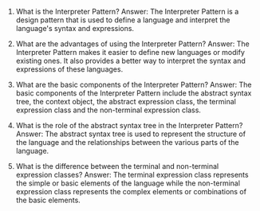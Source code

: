 

1. What is the Interpreter Pattern?
Answer: The Interpreter Pattern is a design pattern that is used to define a language and interpret the language's syntax and expressions.

2. What are the advantages of using the Interpreter Pattern?
Answer: The Interpreter Pattern makes it easier to define new languages or modify existing ones. It also provides a better way to interpret the syntax and expressions of these languages.

3. What are the basic components of the Interpreter Pattern?
Answer: The basic components of the Interpreter Pattern include the abstract syntax tree, the context object, the abstract expression class, the terminal expression class and the non-terminal expression class.

4. What is the role of the abstract syntax tree in the Interpreter Pattern?
Answer: The abstract syntax tree is used to represent the structure of the language and the relationships between the various parts of the language.

5. What is the difference between the terminal and non-terminal expression classes?
Answer: The terminal expression class represents the simple or basic elements of the language while the non-terminal expression class represents the complex elements or combinations of the basic elements.
